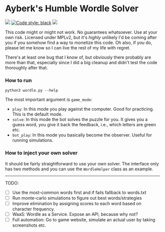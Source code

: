 # Ayberk's Humble Wordle Solver

[![](https://img.shields.io/badge/Ask%20me-anything-1abc9c.svg)](https://twitter.com/ayberkrants)
[![Code style: black](https://img.shields.io/badge/code%20style-black-000000.svg)](https://github.com/psf/black)
![](http://unmaintained.tech/badge.svg)

This code might or might not work. No guarantees whatsoever. Use at your own risk. Licensed under
MPLv2, but it's _highly_ unlikely I'd be coming after you if you somehow find a way to monetize this
code. Oh also, if you do, please let me know so I can live the rest of my life with regret.

There's at least one bug that I know of, but obviously there probably are more than that, especially
since I did a big cleanup and didn't test the code thoroughly after that.


### How to run

`python3 wordle.py --help`

The most important argument is `game_mode`:
- `play`: In this mode you play against the computer. Good for practicing. This is the default mode.
- `solve`: In this mode the bot solves the puzzle for you. It gives you a guess word, you give it
back the feedback, i.e., which letters are green etc.
- `bot_play`: In this mode you basically become the observer. Useful for running simulations.

### How to inject your own solver

It should be fairly straightforward to use your own solver. The interface only has two methods and you can use the `WordleHelper` class as an example.

----
TODO:
- [ ] Use the most-common words first and if fails fallback to words.txt
- [ ] Run monte-carlo simulations to figure out best words/strategies
- [ ] Improve elimination by assigning scores to each word based on character frequency.
- [ ] WaaS: Wordle as a Service. Expose an API, because why not?
- [ ] Full automation: Go to game website, simulate an actual user by taking screenshots etc.
